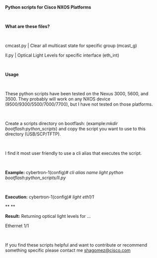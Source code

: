 **Python scripts for Cisco NXOS Platforms**

 

**What are these files?**

 

cmcast.py |
Clear all multicast state for specific group (mcast_g)

ll.py |
Optical Light Levels for specific interface (eth_int)

 

**Usage**

 

These
python scripts have been tested on the Nexus 3000, 5600, and 3500. They
probably will work on any NXOS device (9500/9300/5500/7000/7700), but I have
not tested on those platforms. 

 

Create a
scripts directory on bootflash: (example:_mkdir
bootflash:python_scripts_) and copy the script you want to use to this
directory (USB/SCP/TFTP).

 

I find it
most user friendly to use a cli alias that executes the script. 

 

**Example:**
cybertron-1(config)# _cli alias name light
python bootflash:python_scripts/ll.py_

 

**Execution:**
cybertron-1(config)# _light eth1/1_

** **

**Result:**
Returning optical light levels for ...

Ethernet 1/1

 

If you find these scripts
helpful and want to contribute or recommend something specific please contact
me shagomez@cisco.com
